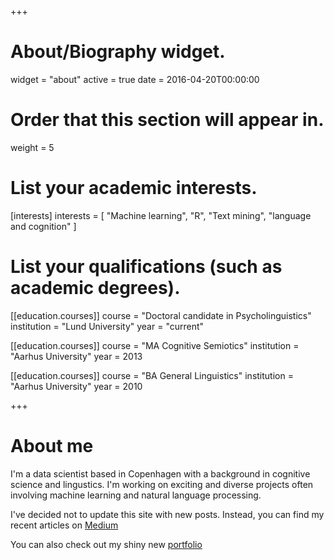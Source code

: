 +++
# About/Biography widget.
widget = "about"
active = true
date = 2016-04-20T00:00:00

# Order that this section will appear in.
weight = 5

# List your academic interests.
[interests]
  interests = [
    "Machine learning",
    "R",
    "Text mining",
    "language and cognition"
  ]

# List your qualifications (such as academic degrees).

[[education.courses]]
  course = "Doctoral candidate in Psycholinguistics"
  institution = "Lund University"
  year = "current"

[[education.courses]]
  course = "MA Cognitive Semiotics"
  institution = "Aarhus University"
  year = 2013

[[education.courses]]
  course = "BA General Linguistics"
  institution = "Aarhus University"
  year = 2010
 
+++

# About me

I'm a data scientist based in Copenhagen with a background in cognitive science and lingustics. I'm working on exciting and diverse projects often involving machine learning and natural language processing.

I've decided not to update this site with new posts. Instead, you can find my recent articles on [Medium](https://peerchristensen.medium.com/)

You can also check out my shiny new [portfolio](https://peerchristensenportfolio.netlify.app)

